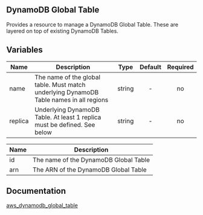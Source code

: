 
##  DynamoDB Global Table

Provides a resource to manage a DynamoDB Global Table. These are layered on top of existing DynamoDB Tables.


## Variables

| Name | Description | Type | Default | Required |
|------|-------------|:----:|:-----:|:-----:|
|name | The name of the global table. Must match underlying DynamoDB Table names in all regions | string | - | no |
|replica | Underlying DynamoDB Table. At least 1 replica must be defined. See below | string | - | no |


| Name | Description |
|------|-------------|
|id | The name of the DynamoDB Global Table |
|arn | The ARN of the DynamoDB Global Table |


## Documentation
[aws_dynamodb_global_table](https://www.terraform.io/docs/providers/aws/r/dynamodb_global_table.html)
